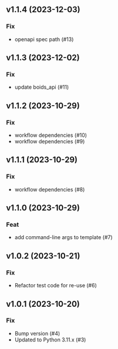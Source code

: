 ## v1.1.4 (2023-12-03)

### Fix

- openapi spec path (#13)

## v1.1.3 (2023-12-02)

### Fix

- update boids_api (#11)

## v1.1.2 (2023-10-29)

### Fix

- workflow dependencies (#10)
- workflow dependencies (#9)

## v1.1.1 (2023-10-29)

### Fix

- workflow dependencies (#8)

## v1.1.0 (2023-10-29)

### Feat

- add command-line args to template (#7)

## v1.0.2 (2023-10-21)

### Fix

- Refactor test code for re-use (#6)

## v1.0.1 (2023-10-20)

### Fix

- Bump version (#4)
- Updated to Python 3.11.x (#3)

